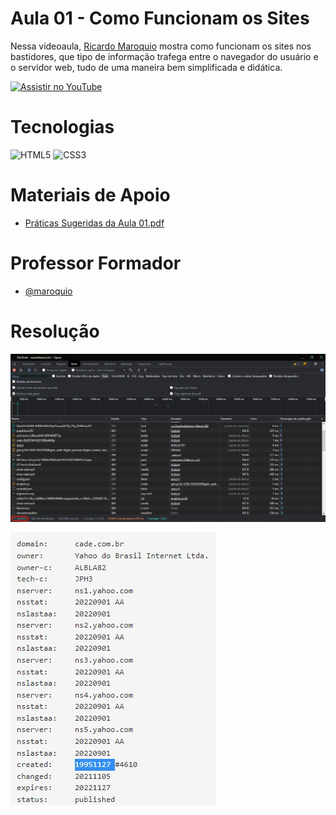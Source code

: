 # Aula 01 - Como Funcionam os Sites

Nessa videoaula, [Ricardo Maroquio](https://github.com/maroquio) mostra como funcionam os sites nos bastidores, que tipo de informação trafega entre o navegador do usuário e o servidor web, tudo de uma maneira bem simplificada e didática.

[![Assistir no YouTube](https://img.youtube.com/vi/aInMGjLRB-g/maxresdefault.jpg)](https://youtu.be/aInMGjLRB-g)


# Tecnologias

![HTML5](https://img.shields.io/badge/HTML5-d84924?style=for-the-badge&logo=html5&logoColor=white)
![CSS3](https://img.shields.io/badge/CSS3-2449d8?style=for-the-badge&logo=css3&logoColor=white)


# Materiais de Apoio

 - [Práticas Sugeridas da Aula 01.pdf](./Assets/Pr%C3%A1ticas%20Sugeridas%20da%20Aula%2001.pdf)



# Professor Formador

- [@maroquio](https://github.com/maroquio)


# Resolução

![Screenshot 1](./1.jpg)

![Screenshot 2](./2.jpg)